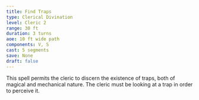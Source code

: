 ```yaml
---
title: Find Traps
type: Clerical Divination
level: Cleric 2
range: 30 ft
duration: 3 turns
aoe: 10 ft wide path
components: V, S
cast: 5 segments
save: None
draft: false
---
```


This spell permits the cleric to discern the existence of traps, both of magical and mechanical nature. The cleric must be looking at a trap in order to perceive it.

